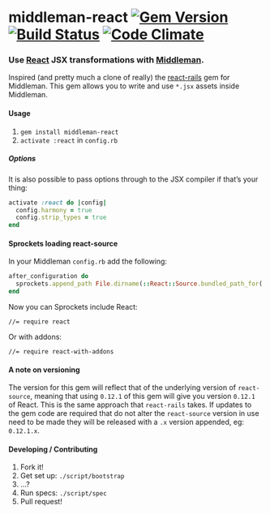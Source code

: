 middleman-react [![Gem Version](https://badge.fury.io/rb/middleman-react.svg)](http://badge.fury.io/rb/middleman-react) [![Build Status](https://travis-ci.org/plasticine/middleman-react.png?branch=master)](https://travis-ci.org/plasticine/middleman-react) [![Code Climate](https://codeclimate.com/github/plasticine/middleman-react.png)](https://codeclimate.com/github/plasticine/middleman-react)
===============

### Use [React] JSX transformations with [Middleman].

Inspired (and pretty much a clone of really) the [react-rails] gem for Middleman. This gem allows you to write and use `*.jsx` assets inside Middleman.

#### Usage
1. `gem install middleman-react`
2. `activate :react` in `config.rb`

##### Options

It is also possible to pass options through to the JSX compiler if that’s your thing:

``` ruby
activate :react do |config|
  config.harmony = true
  config.strip_types = true
end
```

#### Sprockets loading react-source

In your Middleman `config.rb` add the following:

``` ruby
after_configuration do
  sprockets.append_path File.dirname(::React::Source.bundled_path_for('react.js'))
end
```

Now you can Sprockets include React:

```
//= require react
```

Or with addons:

```
//= require react-with-addons
```

#### A note on versioning

The version for this gem will reflect that of the underlying version of `react-source`, meaning that using `0.12.1` of this gem will give you version `0.12.1` of React. This is the same approach that `react-rails` takes.
If updates to the gem code are required that do not alter the `react-source` version in use need to be made they will be released with a `.x` version appended, eg: `0.12.1.x`.

#### Developing / Contributing
1. Fork it!
2. Get set up: `./script/bootstrap`
3. ...?
4. Run specs: `./script/spec`
5. Pull request!

[React]:       http://facebook.github.io/react/
[Middleman]:   http://middlemanapp.com
[react-rails]: https://github.com/facebook/react-rails
